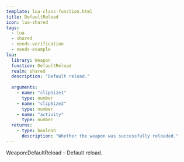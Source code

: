 ```yaml
---
template: lua-class-function.html
title: DefaultReload
icon: lua-shared
tags:
  - lua
  - shared
  - needs-verification
  - needs-example
lua:
  library: Weapon
  function: DefaultReload
  realm: shared
  description: "Default reload."
  
  arguments:
    - name: "clipSize1"
      type: number
    - name: "clipSize2"
      type: number
    - name: "activity"
      type: number
  returns:
    - type: boolean
      description: "Whether the weapon was successfully reloaded."
---
```


<div class="lua__search__keywords">
Weapon:DefaultReload &#x2013; Default reload.
</div>
